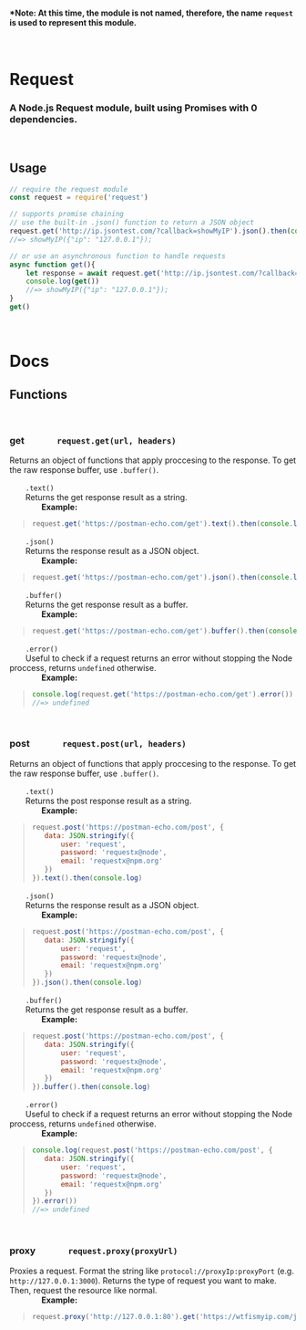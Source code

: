 #### ***Note:** At this time, the module is not named, therefore, the name `request` is used to represent this module.
&nbsp;  
# **Request**
### A Node.js Request module, built using Promises with 0 dependencies.
&nbsp;  

## **Usage** 
```js
// require the request module
const request = require('request')

// supports promise chaining
// use the built-in .json() function to return a JSON object
request.get('http://ip.jsontest.com/?callback=showMyIP').json().then(console.log)
//=> showMyIP({"ip": "127.0.0.1"});

// or use an asynchronous function to handle requests
async function get(){
    let response = await request.get('http://ip.jsontest.com/?callback=showMyIP').json()
    console.log(get())
    //=> showMyIP({"ip": "127.0.0.1"});
}
get()
```

&nbsp;  
# **Docs**

## Functions
&nbsp;  
### **get**&ensp;&ensp;&ensp;&ensp;&ensp;&ensp;&ensp;`request.get(url, headers)`

Returns an object of functions that apply proccesing to the response. To get the raw response buffer, use `.buffer()`.  

&ensp;&ensp;&ensp;&ensp;`.text()`  
&ensp;&ensp;&ensp;&ensp;Returns the get response result as a string.    
&ensp;&ensp;&ensp;&ensp;&ensp;&ensp;&ensp;&ensp;**Example:**  
> ```js 
> request.get('https://postman-echo.com/get').text().then(console.log)
> ```
  
&ensp;&ensp;&ensp;&ensp;`.json()`  
&ensp;&ensp;&ensp;&ensp;Returns the response result as a JSON object.  
&ensp;&ensp;&ensp;&ensp;&ensp;&ensp;&ensp;&ensp;**Example:**  
> ```js 
> request.get('https://postman-echo.com/get').json().then(console.log)
> ```  
  
&ensp;&ensp;&ensp;&ensp;`.buffer()`  
&ensp;&ensp;&ensp;&ensp;Returns the get response result as a buffer.  
&ensp;&ensp;&ensp;&ensp;&ensp;&ensp;&ensp;&ensp;**Example:**
> ```js 
> request.get('https://postman-echo.com/get').buffer().then(console.log)
> ```  

&ensp;&ensp;&ensp;&ensp;`.error()`  
&ensp;&ensp;&ensp;&ensp;Useful to check if a request returns an error without stopping the Node proccess, returns `undefined` otherwise.  
&ensp;&ensp;&ensp;&ensp;&ensp;&ensp;&ensp;&ensp;**Example:**  
> ```js 
> console.log(request.get('https://postman-echo.com/get').error())
> //=> undefined
> ```  

&nbsp;  
### **post**&ensp;&ensp;&ensp;&ensp;&ensp;&ensp;&ensp;`request.post(url, headers)`

Returns an object of functions that apply proccesing to the response. To get the raw response buffer, use `.buffer()`.  

&ensp;&ensp;&ensp;&ensp;`.text()`  
&ensp;&ensp;&ensp;&ensp;Returns the post response result as a string.    
&ensp;&ensp;&ensp;&ensp;&ensp;&ensp;&ensp;&ensp;**Example:**  
> ```js 
> request.post('https://postman-echo.com/post', {
>    data: JSON.stringify({
>        user: 'request',
>        password: 'requestx@node',
>        email: 'requestx@npm.org'
>    })
>}).text().then(console.log)
> ``` 
  
&ensp;&ensp;&ensp;&ensp;`.json()`  
&ensp;&ensp;&ensp;&ensp;Returns the response result as a JSON object.  
&ensp;&ensp;&ensp;&ensp;&ensp;&ensp;&ensp;&ensp;**Example:**  
> ```js 
> request.post('https://postman-echo.com/post', {
>    data: JSON.stringify({
>        user: 'request',
>        password: 'requestx@node',
>        email: 'requestx@npm.org'
>    })
>}).json().then(console.log)
> ``` 
  
&ensp;&ensp;&ensp;&ensp;`.buffer()`  
&ensp;&ensp;&ensp;&ensp;Returns the get response result as a buffer.  
&ensp;&ensp;&ensp;&ensp;&ensp;&ensp;&ensp;&ensp;**Example:**
> ```js 
> request.post('https://postman-echo.com/post', {
>    data: JSON.stringify({
>        user: 'request',
>        password: 'requestx@node',
>        email: 'requestx@npm.org'
>    })
>}).buffer().then(console.log)
> ``` 

&ensp;&ensp;&ensp;&ensp;`.error()`  
&ensp;&ensp;&ensp;&ensp;Useful to check if a request returns an error without stopping the Node proccess, returns `undefined` otherwise.  
&ensp;&ensp;&ensp;&ensp;&ensp;&ensp;&ensp;&ensp;**Example:**  
> ```js 
> console.log(request.post('https://postman-echo.com/post', {
>    data: JSON.stringify({
>        user: 'request',
>        password: 'requestx@node',
>        email: 'requestx@npm.org'
>    })
>}).error())
> //=> undefined
> ```  

&nbsp;  
### **proxy**&ensp;&ensp;&ensp;&ensp;&ensp;&ensp;&ensp;`request.proxy(proxyUrl)`

Proxies a request. Format the string like `protocol://proxyIp:proxyPort` (e.g. `http://127.0.0.1:3000`). Returns the type of request you want to make. Then, request the resource like normal.  
&ensp;&ensp;&ensp;&ensp;&ensp;&ensp;&ensp;&ensp;**Example:**  
> ```js
> request.proxy('http://127.0.0.1:80').get('https://wtfismyip.com/json').text().then(console.log)
> ```

